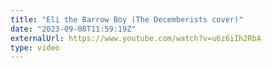 ```yaml
---
title: "Eli the Barrow Boy (The Decemberists cover)"
date: "2023-09-08T11:59:19Z"
externalUrl: https://www.youtube.com/watch?v=u6z6iIh2RbA
type: video
---
```

